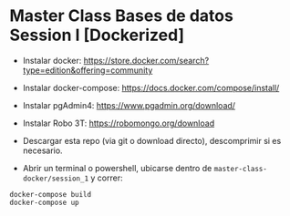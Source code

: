 # Master Class Bases de datos Session I [Dockerized]

- Instalar docker:
https://store.docker.com/search?type=edition&offering=community

- Instalar docker-compose:
https://docs.docker.com/compose/install/

- Instalar pgAdmin4:
https://www.pgadmin.org/download/

- Instalar Robo 3T:
https://robomongo.org/download

- Descargar esta repo (via git o download directo), descomprimir si es necesario.
- Abrir un terminal o powershell, ubicarse dentro de `master-class-docker/session_1` y correr:
```
docker-compose build
docker-compose up
```
